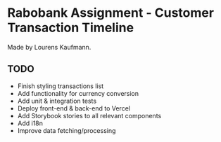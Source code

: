 # Rabobank Assignment - Customer Transaction Timeline
Made by Lourens Kaufmann.

## TODO
- Finish styling transactions list
- Add functionality for currency conversion
- Add unit & integration tests
- Deploy front-end & back-end to Vercel
- Add Storybook stories to all relevant components
- Add i18n
- Improve data fetching/processing
